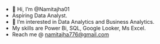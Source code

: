 - 👋 Hi, I’m @Namitajha01
- Aspiring Data Analyst.
- 👀 I’m interested in Data Analytics and Business Analytics.
- My skills are Power Bi, SQL, Google Looker, Ms Excel.
- Reach me @ namitajha776@gmail.com
  


<!---
Namitajha01/Namitajha01 is a ✨ special ✨ repository because its `README.md` (this file) appears on your GitHub profile.
You can click the Preview link to take a look at your changes.
--->
